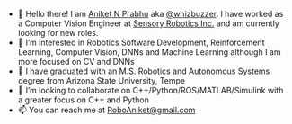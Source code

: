 - 👋 Hello there! I am [Aniket N Prabhu](https://www.linkedin.com/in/aniket-prabhu/) aka [@whizbuzzer](https://whizbuzzer.github.io/). I have worked as a Computer Vision Engineer at [Sensory Robotics Inc.](https://www.sensoryrobotics.com/) and am currently looking for new roles.
- 👀 I’m interested in Robotics Software Development, Reinforcement Learning, Computer Vision, DNNs and Machine Learning although I am more focused on CV and DNNs
- 🌱 I have graduated with an M.S. Robotics and Autonomous Systems degree from Arizona State University, Tempe
- 💞️ I’m looking to collaborate on C++/Python/ROS/MATLAB/Simulink with a greater focus on C++ and Python
- 📫 You can reach me at RoboAniket@gmail.com

<!---
whizbuzzer/whizbuzzer is a ✨ special ✨ repository because its `README.md` (this file) appears on your GitHub profile.
You can click the Preview link to take a look at your changes.
--->
